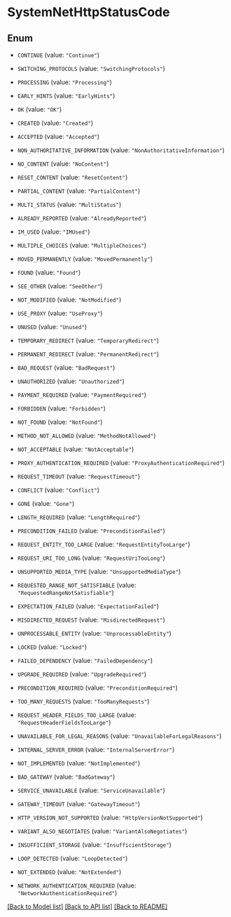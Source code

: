 # SystemNetHttpStatusCode

## Enum


* `CONTINUE` (value: `"Continue"`)

* `SWITCHING_PROTOCOLS` (value: `"SwitchingProtocols"`)

* `PROCESSING` (value: `"Processing"`)

* `EARLY_HINTS` (value: `"EarlyHints"`)

* `OK` (value: `"OK"`)

* `CREATED` (value: `"Created"`)

* `ACCEPTED` (value: `"Accepted"`)

* `NON_AUTHORITATIVE_INFORMATION` (value: `"NonAuthoritativeInformation"`)

* `NO_CONTENT` (value: `"NoContent"`)

* `RESET_CONTENT` (value: `"ResetContent"`)

* `PARTIAL_CONTENT` (value: `"PartialContent"`)

* `MULTI_STATUS` (value: `"MultiStatus"`)

* `ALREADY_REPORTED` (value: `"AlreadyReported"`)

* `IM_USED` (value: `"IMUsed"`)

* `MULTIPLE_CHOICES` (value: `"MultipleChoices"`)

* `MOVED_PERMANENTLY` (value: `"MovedPermanently"`)

* `FOUND` (value: `"Found"`)

* `SEE_OTHER` (value: `"SeeOther"`)

* `NOT_MODIFIED` (value: `"NotModified"`)

* `USE_PROXY` (value: `"UseProxy"`)

* `UNUSED` (value: `"Unused"`)

* `TEMPORARY_REDIRECT` (value: `"TemporaryRedirect"`)

* `PERMANENT_REDIRECT` (value: `"PermanentRedirect"`)

* `BAD_REQUEST` (value: `"BadRequest"`)

* `UNAUTHORIZED` (value: `"Unauthorized"`)

* `PAYMENT_REQUIRED` (value: `"PaymentRequired"`)

* `FORBIDDEN` (value: `"Forbidden"`)

* `NOT_FOUND` (value: `"NotFound"`)

* `METHOD_NOT_ALLOWED` (value: `"MethodNotAllowed"`)

* `NOT_ACCEPTABLE` (value: `"NotAcceptable"`)

* `PROXY_AUTHENTICATION_REQUIRED` (value: `"ProxyAuthenticationRequired"`)

* `REQUEST_TIMEOUT` (value: `"RequestTimeout"`)

* `CONFLICT` (value: `"Conflict"`)

* `GONE` (value: `"Gone"`)

* `LENGTH_REQUIRED` (value: `"LengthRequired"`)

* `PRECONDITION_FAILED` (value: `"PreconditionFailed"`)

* `REQUEST_ENTITY_TOO_LARGE` (value: `"RequestEntityTooLarge"`)

* `REQUEST_URI_TOO_LONG` (value: `"RequestUriTooLong"`)

* `UNSUPPORTED_MEDIA_TYPE` (value: `"UnsupportedMediaType"`)

* `REQUESTED_RANGE_NOT_SATISFIABLE` (value: `"RequestedRangeNotSatisfiable"`)

* `EXPECTATION_FAILED` (value: `"ExpectationFailed"`)

* `MISDIRECTED_REQUEST` (value: `"MisdirectedRequest"`)

* `UNPROCESSABLE_ENTITY` (value: `"UnprocessableEntity"`)

* `LOCKED` (value: `"Locked"`)

* `FAILED_DEPENDENCY` (value: `"FailedDependency"`)

* `UPGRADE_REQUIRED` (value: `"UpgradeRequired"`)

* `PRECONDITION_REQUIRED` (value: `"PreconditionRequired"`)

* `TOO_MANY_REQUESTS` (value: `"TooManyRequests"`)

* `REQUEST_HEADER_FIELDS_TOO_LARGE` (value: `"RequestHeaderFieldsTooLarge"`)

* `UNAVAILABLE_FOR_LEGAL_REASONS` (value: `"UnavailableForLegalReasons"`)

* `INTERNAL_SERVER_ERROR` (value: `"InternalServerError"`)

* `NOT_IMPLEMENTED` (value: `"NotImplemented"`)

* `BAD_GATEWAY` (value: `"BadGateway"`)

* `SERVICE_UNAVAILABLE` (value: `"ServiceUnavailable"`)

* `GATEWAY_TIMEOUT` (value: `"GatewayTimeout"`)

* `HTTP_VERSION_NOT_SUPPORTED` (value: `"HttpVersionNotSupported"`)

* `VARIANT_ALSO_NEGOTIATES` (value: `"VariantAlsoNegotiates"`)

* `INSUFFICIENT_STORAGE` (value: `"InsufficientStorage"`)

* `LOOP_DETECTED` (value: `"LoopDetected"`)

* `NOT_EXTENDED` (value: `"NotExtended"`)

* `NETWORK_AUTHENTICATION_REQUIRED` (value: `"NetworkAuthenticationRequired"`)


[[Back to Model list]](../README.md#documentation-for-models) [[Back to API list]](../README.md#documentation-for-api-endpoints) [[Back to README]](../README.md)


